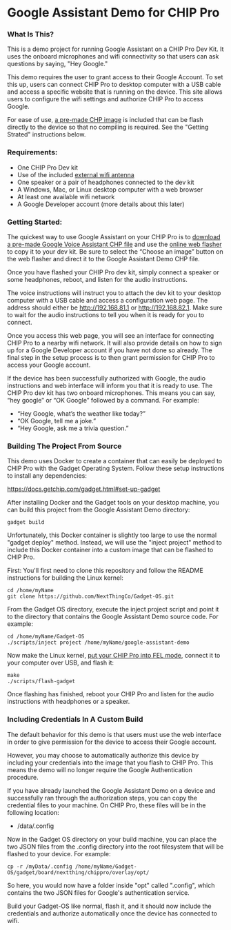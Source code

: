 # Google Assistant Demo for CHIP Pro

### What Is This?

This is a demo project for running Google Assistant on a CHIP Pro Dev Kit. It uses the onboard microphones and wifi connectivity so that users can ask questions by saying, "Hey Google."

This demo requires the user to grant access to their Google Account. To set this up, users can connect CHIP Pro to desktop computer with a USB cable and access a specific website that is running on the device. This site allows users to configure the wifi settings and authorize CHIP Pro to access Google.

For ease of use, [a pre-made CHP image](https://github.com/NextThingCo/google-assistant-demo/releases/) is included that can be flash directly to the device so that no compiling is required. See the "Getting Strated" instructions below.

### Requirements:

 * One CHIP Pro Dev kit
 * Use of the included [external wifi antenna](https://docs.getchip.com/chip_pro_devkit.html#wifi-antenna) 
 * One speaker or a pair of headphones connected to the dev kit
 * A Windows, Mac, or Linux desktop computer with a web browser
 * At least one available wifi network
 * A Google Developer account (more details about this later)


### Getting Started:

The quickest way to use Google Assistant on your CHIP Pro is to [download a pre-made Google Voice Assistant CHP file](https://github.com/NextThingCo/google-assistant-demo/releases/) and use the [online web flasher](https://docs.getchip.com/chip_pro_devkit.html#flash-with-an-os) to copy it to your dev kit. Be sure to select the “Choose an image” button on the web flasher and direct it to the Google Assistant Demo CHP file.

Once you have flashed your CHIP Pro dev kit, simply connect a speaker or some headphones, reboot, and listen for the audio instructions.

The voice instructions will instruct you to attach the dev kit to your desktop computer with a USB cable and access a configuration web page. The address should either be http://192.168.81.1 or http://192.168.82.1. Make sure to wait for the audio instructions to tell you when it is ready for you to connect.

Once you access this web page, you will see an interface for connecting CHIP Pro to a nearby wifi network. It will also provide details on how to sign up for a Google Developer account if you have not done so already. The final step in the setup process is to then grant permission for CHIP Pro to access your Google account.

If the device has been successfully authorized with Google, the audio instructions and web interface will inform you that it is ready to use. The CHIP Pro dev kit has two onboard microphones. This means you can say, “hey google” or “OK Google” followed by a command. For example:

 * “Hey Google, what’s the weather like today?”
 * “OK Google, tell me a joke.”
 * “Hey Google, ask me a trivia question.”

### Building The Project From Source

This demo uses Docker to create a container that can easily be deployed to CHIP Pro with the Gadget Operating System. Follow these setup instructions to install any dependencies:

https://docs.getchip.com/gadget.html#set-up-gadget

After installing Docker and the Gadget tools on your desktop machine, you can build this project from the Google Assistant Demo directory:

```gadget build```

Unfortunately, this Docker container is slightly too large to use the normal "gadget deploy" method. Instead, we will use the "inject project" method to include this Docker container into a custom image that can be flashed to CHIP Pro.

First: You'll first need to clone this repository and follow the README instructions for building the Linux kernel:

```
cd /home/myName
git clone https://github.com/NextThingCo/Gadget-OS.git
```

From the Gadget OS directory, execute the inject project script and point it to the directory that contains the Google Assistant Demo source code. For example:

```
cd /home/myName/Gadget-OS
./scripts/inject project /home/myName/google-assistant-demo
```

Now make the Linux kernel, [put your CHIP Pro into FEL mode](https://docs.getchip.com/chip_pro_devkit.html#flashing-process), connect it to your computer over USB, and flash it:

```
make
./scripts/flash-gadget
```

Once flashing has finished, reboot your CHIP Pro and listen for the audio instructions with headphones or a speaker.

### Including Credentials In A Custom Build

The default behavior for this demo is that users must use the web interface in order to give permission for the device to access their Google account.

However, you may choose to automatically authorize this device by including your credentials into the image that you flash to CHIP Pro. This means the demo will no longer require the Google Authentication procedure.

If you have already launched the Google Assistant Demo on a device and successfully ran through the authorization steps, you can copy the credential files to your machine. On CHIP Pro, these files will be in the following location:

* /data/.config

Now in the Gadget OS directory on your build machine, you can place the two JSON files from the .config directory into the root filesystem that will be flashed to your device. For example:

```
cp -r /myData/.config /home/myName/Gadget-OS/gadget/board/nextthing/chippro/overlay/opt/
```

So here, you would now have a folder inside "opt" called ".config", which contains the two JSON files for Google's authentication service.

Build your Gadget-OS like normal, flash it, and it should now include the credentials and authorize automatically once the device has connected to wifi.

